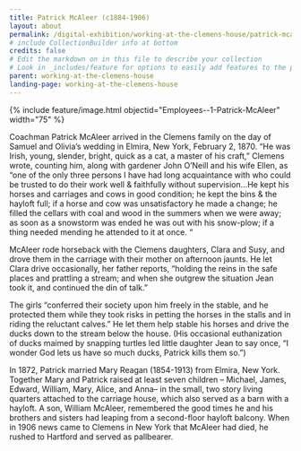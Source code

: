 ```yaml
---
title: Patrick McAleer (c1884-1906)
layout: about
permalink: /digital-exhibition/working-at-the-clemens-house/patrick-mcaleer.html
# include CollectionBuilder info at bottom
credits: false
# Edit the markdown on in this file to describe your collection
# Look in _includes/feature for options to easily add features to the page
parent: working-at-the-clemens-house
landing-page: working-at-the-clemens-house
---
```


{% include feature/image.html objectid="Employees--1-Patrick-McAleer" width="75" %}

Coachman Patrick McAleer arrived in the Clemens family on the day of Samuel and Olivia’s wedding in Elmira, New York, February 2, 1870. “He was Irish, young, slender, bright, quick as a cat, a master of his craft,” Clemens wrote, counting him, along with gardener John O’Neill and his wife Ellen, as “one of the only three persons I have had long acquaintance with who could be trusted to do their work well & faithfully without supervision…He kept his horses and carriages and cows in good condition; he kept the bins & the hayloft full; if a horse and cow was unsatisfactory he made a change; he filled the cellars with coal and wood in the summers when we were away; as soon as a snowstorm was ended he was out with his snow-plow; if a thing needed mending he attended to it at once. “ 

McAleer rode horseback with the Clemens daughters, Clara and Susy, and drove them in the carriage with their mother on afternoon jaunts. He let Clara drive occasionally, her father reports, “holding the reins in the safe places and prattling a stream; and when she outgrew the situation Jean took it, and continued the din of talk.”

The girls “conferred their society upon him freely in the stable, and he protected them while they took risks in petting the horses in the stalls and in riding the reluctant calves.” He let them help stable his horses and drive the ducks down to the stream below the house. (His occasional euthanization of ducks maimed by snapping turtles led little daughter Jean to say once, “I wonder God lets us have so much ducks, Patrick kills them so.”)

In 1872, Patrick married Mary Reagan (1854-1913) from Elmira, New York. Together Mary and Patrick raised at least seven children – Michael, James, Edward, William, Mary, Alice, and Anna–  in the small, two story living quarters attached to the carriage house, which also served as a barn with a hayloft. A son, William McAleer,  remembered the good times he and his brothers and sisters had leaping from a second-floor hayloft balcony.  When in 1906 news came to Clemens in New York that McAleer had died, he rushed to Hartford and served as pallbearer.
